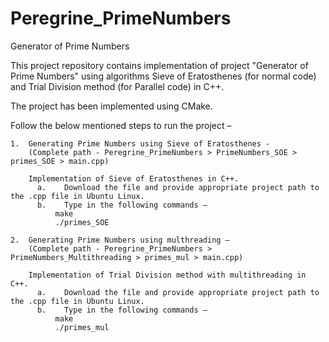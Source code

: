 # Peregrine_PrimeNumbers
Generator of Prime Numbers

This project repository contains implementation of project "Generator of Prime Numbers" using algorithms Sieve of Eratosthenes (for normal code) and Trial Division method (for Parallel code) in C++.

The project has been implemented using CMake. 

Follow the below mentioned steps to run the project –

    1.	Generating Prime Numbers using Sieve of Eratosthenes - 
        (Complete path - Peregrine_PrimeNumbers > PrimeNumbers_SOE > primes_SOE > main.cpp)

        Implementation of Sieve of Eratosthenes in C++. 
          a.	Download the file and provide appropriate project path to the .cpp file in Ubuntu Linux. 
          b.	Type in the following commands – 
              make
              ./primes_SOE

    2.	Generating Prime Numbers using multhreading –
        (Complete path - Peregrine_PrimeNumbers > PrimeNumbers_Multithreading > primes_mul > main.cpp)

        Implementation of Trial Division method with multithreading in C++. 
          a.	Download the file and provide appropriate project path to the .cpp file in Ubuntu Linux.
          b.	Type in the following commands – 
              make
              ./primes_mul
